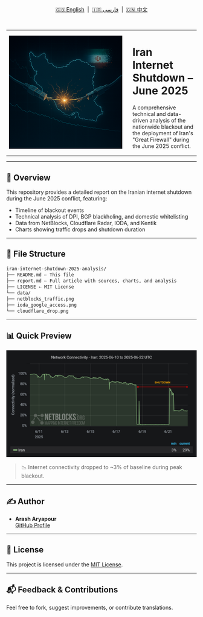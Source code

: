 <p align="center">
  <a href="README.md">🇬🇧 English</a> &nbsp;|&nbsp;
  <a href="README.fa.md">🇮🇷 فارسی</a> &nbsp;|&nbsp;
  <a href="README.zh.md">🇨🇳 中文</a>
</p>

<br/>

<table align="center">
  <tr>
    <td width="300" align="center" valign="middle">
      <img src="data/Jun 26, 2025, 02_57_49 AM.png" alt="Iran Internet Shutdown Cover" width="100%">
    </td>
    <td valign="middle" style="padding-left: 20px;">
      <h1>Iran Internet Shutdown – June 2025</h1>
      <p>A comprehensive technical and data-driven analysis of the nationwide blackout and the deployment of Iran's "Great Firewall" during the June 2025 conflict.</p>
    </td>
  </tr>
</table>


---

## 📌 Overview

This repository provides a detailed report on the Iranian internet shutdown during the June 2025 conflict, featuring:

- Timeline of blackout events
- Technical analysis of DPI, BGP blackholing, and domestic whitelisting
- Data from NetBlocks, Cloudflare Radar, IODA, and Kentik
- Charts showing traffic drops and shutdown duration

---

## 📂 File Structure

```
iran-internet-shutdown-2025-analysis/
├── README.md ← This file
├── report.md ← Full article with sources, charts, and analysis
├── LICENSE ← MIT License
└── data/
├── netblocks_traffic.png
├── ioda_google_access.png
└── cloudflare_drop.png

```

---

## 📊 Quick Preview

![Traffic collapse chart](./data/netblocks_traffic.png)

> 📉 Internet connectivity dropped to ~3% of baseline during peak blackout.

---

## ✍️ Author

- **Arash Aryapour**  
  [GitHub Profile](https://github.com/arash-aryapour)

---

## 📄 License

This project is licensed under the [MIT License](./LICENSE).

---

## 📬 Feedback & Contributions

Feel free to fork, suggest improvements, or contribute translations.

